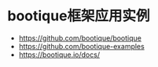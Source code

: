 # bootique框架应用实例

- https://github.com/bootique/bootique
- https://github.com/bootique-examples
- https://bootique.io/docs/